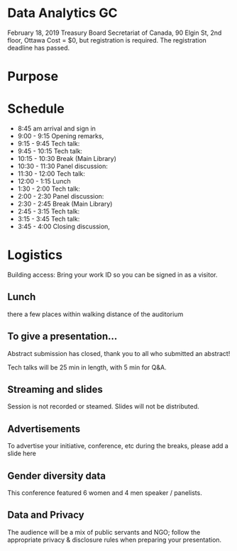 # Data Analytics GC
February 18, 2019
Treasury Board Secretariat of Canada, 90 Elgin St, 2nd floor, Ottawa
Cost = $0, but registration is required. The registration deadline has passed.

# Purpose


# Schedule
- 8:45 am arrival and sign in
- 9:00 - 9:15 Opening remarks,
- 9:15 - 9:45 Tech talk: 
- 9:45 - 10:15 Tech talk:
- 10:15 - 10:30 Break (Main Library)
- 10:30 - 11:30 Panel discussion: 
- 11:30 - 12:00 Tech talk: 
- 12:00 - 1:15 Lunch
- 1:30 - 2:00 Tech talk: 
- 2:00 - 2:30 Panel discussion: 
- 2:30 - 2:45 Break (Main Library)
- 2:45 - 3:15 Tech talk:
- 3:15 - 3:45 Tech talk: 
- 3:45 - 4:00 Closing discussion, 
# Logistics

Building access: Bring your work ID so you can be signed in as a visitor.

## Lunch

there a few places within walking distance of the auditorium

## To give a presentation...
Abstract submission has closed, thank you to all who submitted an abstract!

Tech talks will be 25 min in length, with 5 min for Q&A.

## Streaming and slides
Session is not recorded or steamed. Slides will not be distributed.
## Advertisements
To advertise your initiative, conference, etc during the breaks, please add a slide here
## Gender diversity data
This conference featured 6 women and 4 men speaker / panelists.
## Data and Privacy
The audience will be a mix of public servants and NGO; follow the appropriate privacy & disclosure rules when preparing your presentation.
